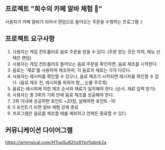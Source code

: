 ## 프로젝트 "희수의 카페 알바 체험 🤯"
사용자가 카페 알바가 되어서 랜덤으로 들어오는 주문을 수행하는 프로그램 :)
## 프로젝트 요구사항
1. 사용자는 게임 컨트롤러로 음료 주문을 받을 수 있다. (주문 받는 것은 자의, 메뉴 선택은 랜덤)
2. 사용자는 게임 컨트롤러로 들어오는 음료 주문을 확인하면, 음료 제조를 시작한다.
3. 음료는 '재료'를 사용하여 제조하며, 각 음료의 재료는 각각 다르다.
4. 사용자는 레시피를 확인할 수 있으나, 음료 제조가 시작되면 레시피를 확인할 수 없다. (음료 제조 전, 레시피를 외워야 함,,, 눈물 주르륵)
5. 음료는 레시피에 적힌 제조 순서와 재료가 일치해야 한다. (순서, 재료 입력 받기)
6. 사용자는 총 3회의 기회 안에 음료 제조를 성공해야 한다.
7. 3회 이내에 성공하면 포인트 +20점, 실패하면 포인트 -10
8. 0 포인트가 되면 알바 체험 강제 종료
9. 프로그램은 음료를 제조할 때를 제외하고 언제든 종료할 수 있다.
 
## 커뮤니케이션 다이어그램
https://whimsical.com/HToqSu82hz8Yprfjqbnk2a
